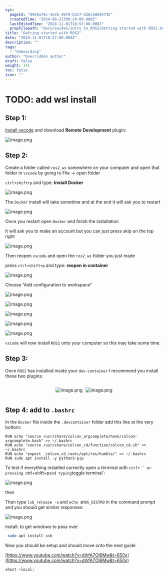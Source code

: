 ```yaml
---
sys:
  pageId: "89e0a78c-4e2b-4070-b327-d28cb0694742"
  createdTime: "2024-08-21T00:24:00.000Z"
  lastEditedTime: "2024-11-01T18:57:00.000Z"
  propFilepath: "docs/Guides/intro_to_ROS2/Getting started with ROS2.md"
title: "Getting started with ROS2"
date: "2024-11-01T18:57:00.000Z"
description: ""
tags:
  - "Onboarding"
author: "Overridden author"
draft: false
weight: 141
toc: false
icon: ""
---
```


# TODO: add wsl install

## Step 1:

[Install vscode](https://code.visualstudio.com/download) and download **Remote Development** plugin:

![image.png](https://prod-files-secure.s3.us-west-2.amazonaws.com/d518164a-d88e-44d1-a4ee-3adb3bd8bce0/efb52993-1881-4a40-b95e-6f020334f022/image.png?X-Amz-Algorithm=AWS4-HMAC-SHA256&X-Amz-Content-Sha256=UNSIGNED-PAYLOAD&X-Amz-Credential=ASIAZI2LB46644MNFJQY%2F20250502%2Fus-west-2%2Fs3%2Faws4_request&X-Amz-Date=20250502T210729Z&X-Amz-Expires=3600&X-Amz-Security-Token=IQoJb3JpZ2luX2VjEEEaCXVzLXdlc3QtMiJHMEUCIGQb3o4NDAVFYWFPVXZDw1degLqTB%2By1neRZtoDf5hJPAiEA%2BvxzI5ih%2BQvy5SF9kfEAns85jdMDVq0%2BK0VZGegt3JMqiAQI2v%2F%2F%2F%2F%2F%2F%2F%2F%2F%2FARAAGgw2Mzc0MjMxODM4MDUiDMzx62xS5LzbcCx9BSrcAxcxQ5np8L6o6cCgx%2FfO1VfC5Vpq2iNy7XrYIpc2Z%2F6oIij0kK39vz%2FZE0CUE%2BV0kfas%2FoGwFHcKaCM8gB63wJHmJTYzorI6blNriA%2B03LU3clOpoQEXrCz6coZcR7MEvgwhq4UALr2cwYstHsIJVtWgEk8b%2FI%2B96jbj6ek%2FlDeZwq0zXI92Ss7Ipbf7EZo6KVFzVYMQZFcqU5A9u9LvEr6otky9ZBBSP4PyD8cHbprzjw4tgUl8%2BTL0owuNNrDaNJ0UvvjZfasRb4LkbtFJy%2BsDfZKAUhPFd96XhM%2FuTGV3ic1eZzt6zb4VvnEkFPR55S7JyJx99qQrYNtOFKkvtLWUoBv5sUv0NpougpMykZsHKTbSEsDa3uPFQ5MsqVl9gbz8hi%2B6r4GOIjQ4i5J4sW5vl5mQjCuioP4oT4htT%2Bom%2FCnc3Mnp8ccaGQGVEhxw1nr2%2F93700Di4Lavl7jjzoGv%2BNOU3x9pR7PxRm3%2FlPENQ%2F3%2BKBH08T1H5SLKxUeP1vo61YaKG8ngcUj8jocKi%2B93OZw54F7A1%2Bx7r55D5poiWXPwkNN4ISGdmOIJx3jbBqN2dlWQPDPIyuwZrITiixXWdbUnsCSe9hu71VA6rcqk3nC58vJFbnqu7P5HMOnk08AGOqUBzF7YVbT8%2B9dJpRaxUbASQu2SgqOe4k5sisnU6OxV6Kr8%2Bz8oKfHa33D9Xo1nGsphzwFHJXWri%2F6Mzfp5AFODxWipBmBlKzNclkHikDPcUzQeWx2Cs5qVReD0KO8O53bzr3PcN4%2FQJO%2F%2B8IqUqOzcT812BTPuz5eGyjJjiSLpSqyT8zU2LnuO7lWuDbpxOLZB7nlwQjJuy48WBetfAb%2Bedj7zkjwF&X-Amz-Signature=7986a1df4c6760b3ac602dcc5c1817d73a42299fde22e76179d90858f9357671&X-Amz-SignedHeaders=host&x-id=GetObject)

## Step 2:

Create a folder called `ros2_ws` somewhere on your computer and open that folder in `vscode` by going to File → open folder 

`ctrl+shift+p` and type: **Install Docker**

![image.png](https://prod-files-secure.s3.us-west-2.amazonaws.com/d518164a-d88e-44d1-a4ee-3adb3bd8bce0/2269dc0e-1cd5-47ff-bceb-c04ad9b2eab0/image.png?X-Amz-Algorithm=AWS4-HMAC-SHA256&X-Amz-Content-Sha256=UNSIGNED-PAYLOAD&X-Amz-Credential=ASIAZI2LB46644MNFJQY%2F20250502%2Fus-west-2%2Fs3%2Faws4_request&X-Amz-Date=20250502T210729Z&X-Amz-Expires=3600&X-Amz-Security-Token=IQoJb3JpZ2luX2VjEEEaCXVzLXdlc3QtMiJHMEUCIGQb3o4NDAVFYWFPVXZDw1degLqTB%2By1neRZtoDf5hJPAiEA%2BvxzI5ih%2BQvy5SF9kfEAns85jdMDVq0%2BK0VZGegt3JMqiAQI2v%2F%2F%2F%2F%2F%2F%2F%2F%2F%2FARAAGgw2Mzc0MjMxODM4MDUiDMzx62xS5LzbcCx9BSrcAxcxQ5np8L6o6cCgx%2FfO1VfC5Vpq2iNy7XrYIpc2Z%2F6oIij0kK39vz%2FZE0CUE%2BV0kfas%2FoGwFHcKaCM8gB63wJHmJTYzorI6blNriA%2B03LU3clOpoQEXrCz6coZcR7MEvgwhq4UALr2cwYstHsIJVtWgEk8b%2FI%2B96jbj6ek%2FlDeZwq0zXI92Ss7Ipbf7EZo6KVFzVYMQZFcqU5A9u9LvEr6otky9ZBBSP4PyD8cHbprzjw4tgUl8%2BTL0owuNNrDaNJ0UvvjZfasRb4LkbtFJy%2BsDfZKAUhPFd96XhM%2FuTGV3ic1eZzt6zb4VvnEkFPR55S7JyJx99qQrYNtOFKkvtLWUoBv5sUv0NpougpMykZsHKTbSEsDa3uPFQ5MsqVl9gbz8hi%2B6r4GOIjQ4i5J4sW5vl5mQjCuioP4oT4htT%2Bom%2FCnc3Mnp8ccaGQGVEhxw1nr2%2F93700Di4Lavl7jjzoGv%2BNOU3x9pR7PxRm3%2FlPENQ%2F3%2BKBH08T1H5SLKxUeP1vo61YaKG8ngcUj8jocKi%2B93OZw54F7A1%2Bx7r55D5poiWXPwkNN4ISGdmOIJx3jbBqN2dlWQPDPIyuwZrITiixXWdbUnsCSe9hu71VA6rcqk3nC58vJFbnqu7P5HMOnk08AGOqUBzF7YVbT8%2B9dJpRaxUbASQu2SgqOe4k5sisnU6OxV6Kr8%2Bz8oKfHa33D9Xo1nGsphzwFHJXWri%2F6Mzfp5AFODxWipBmBlKzNclkHikDPcUzQeWx2Cs5qVReD0KO8O53bzr3PcN4%2FQJO%2F%2B8IqUqOzcT812BTPuz5eGyjJjiSLpSqyT8zU2LnuO7lWuDbpxOLZB7nlwQjJuy48WBetfAb%2Bedj7zkjwF&X-Amz-Signature=ab601e4e2b658a896fb84fb327550bb04618a9e5efefc1d73beeecf5c9c7099e&X-Amz-SignedHeaders=host&x-id=GetObject)

The `Docker` install will take sometime and at the end it will ask you to restart

![image.png](https://prod-files-secure.s3.us-west-2.amazonaws.com/d518164a-d88e-44d1-a4ee-3adb3bd8bce0/ed233f78-be33-4b1f-b89c-9c346c0e961e/image.png?X-Amz-Algorithm=AWS4-HMAC-SHA256&X-Amz-Content-Sha256=UNSIGNED-PAYLOAD&X-Amz-Credential=ASIAZI2LB46644MNFJQY%2F20250502%2Fus-west-2%2Fs3%2Faws4_request&X-Amz-Date=20250502T210729Z&X-Amz-Expires=3600&X-Amz-Security-Token=IQoJb3JpZ2luX2VjEEEaCXVzLXdlc3QtMiJHMEUCIGQb3o4NDAVFYWFPVXZDw1degLqTB%2By1neRZtoDf5hJPAiEA%2BvxzI5ih%2BQvy5SF9kfEAns85jdMDVq0%2BK0VZGegt3JMqiAQI2v%2F%2F%2F%2F%2F%2F%2F%2F%2F%2FARAAGgw2Mzc0MjMxODM4MDUiDMzx62xS5LzbcCx9BSrcAxcxQ5np8L6o6cCgx%2FfO1VfC5Vpq2iNy7XrYIpc2Z%2F6oIij0kK39vz%2FZE0CUE%2BV0kfas%2FoGwFHcKaCM8gB63wJHmJTYzorI6blNriA%2B03LU3clOpoQEXrCz6coZcR7MEvgwhq4UALr2cwYstHsIJVtWgEk8b%2FI%2B96jbj6ek%2FlDeZwq0zXI92Ss7Ipbf7EZo6KVFzVYMQZFcqU5A9u9LvEr6otky9ZBBSP4PyD8cHbprzjw4tgUl8%2BTL0owuNNrDaNJ0UvvjZfasRb4LkbtFJy%2BsDfZKAUhPFd96XhM%2FuTGV3ic1eZzt6zb4VvnEkFPR55S7JyJx99qQrYNtOFKkvtLWUoBv5sUv0NpougpMykZsHKTbSEsDa3uPFQ5MsqVl9gbz8hi%2B6r4GOIjQ4i5J4sW5vl5mQjCuioP4oT4htT%2Bom%2FCnc3Mnp8ccaGQGVEhxw1nr2%2F93700Di4Lavl7jjzoGv%2BNOU3x9pR7PxRm3%2FlPENQ%2F3%2BKBH08T1H5SLKxUeP1vo61YaKG8ngcUj8jocKi%2B93OZw54F7A1%2Bx7r55D5poiWXPwkNN4ISGdmOIJx3jbBqN2dlWQPDPIyuwZrITiixXWdbUnsCSe9hu71VA6rcqk3nC58vJFbnqu7P5HMOnk08AGOqUBzF7YVbT8%2B9dJpRaxUbASQu2SgqOe4k5sisnU6OxV6Kr8%2Bz8oKfHa33D9Xo1nGsphzwFHJXWri%2F6Mzfp5AFODxWipBmBlKzNclkHikDPcUzQeWx2Cs5qVReD0KO8O53bzr3PcN4%2FQJO%2F%2B8IqUqOzcT812BTPuz5eGyjJjiSLpSqyT8zU2LnuO7lWuDbpxOLZB7nlwQjJuy48WBetfAb%2Bedj7zkjwF&X-Amz-Signature=f593613a0d54668c0de738160f20735ac3df6f7d5619d7f9b69f4f9fa4b43e58&X-Amz-SignedHeaders=host&x-id=GetObject)

Once you restart open `Docker` and finish the installation

It will ask you to make an account but you can just press skip on the top right

![image.png](https://prod-files-secure.s3.us-west-2.amazonaws.com/d518164a-d88e-44d1-a4ee-3adb3bd8bce0/21010ad9-1659-4fd9-9f59-9932a09b2a3d/image.png?X-Amz-Algorithm=AWS4-HMAC-SHA256&X-Amz-Content-Sha256=UNSIGNED-PAYLOAD&X-Amz-Credential=ASIAZI2LB46644MNFJQY%2F20250502%2Fus-west-2%2Fs3%2Faws4_request&X-Amz-Date=20250502T210729Z&X-Amz-Expires=3600&X-Amz-Security-Token=IQoJb3JpZ2luX2VjEEEaCXVzLXdlc3QtMiJHMEUCIGQb3o4NDAVFYWFPVXZDw1degLqTB%2By1neRZtoDf5hJPAiEA%2BvxzI5ih%2BQvy5SF9kfEAns85jdMDVq0%2BK0VZGegt3JMqiAQI2v%2F%2F%2F%2F%2F%2F%2F%2F%2F%2FARAAGgw2Mzc0MjMxODM4MDUiDMzx62xS5LzbcCx9BSrcAxcxQ5np8L6o6cCgx%2FfO1VfC5Vpq2iNy7XrYIpc2Z%2F6oIij0kK39vz%2FZE0CUE%2BV0kfas%2FoGwFHcKaCM8gB63wJHmJTYzorI6blNriA%2B03LU3clOpoQEXrCz6coZcR7MEvgwhq4UALr2cwYstHsIJVtWgEk8b%2FI%2B96jbj6ek%2FlDeZwq0zXI92Ss7Ipbf7EZo6KVFzVYMQZFcqU5A9u9LvEr6otky9ZBBSP4PyD8cHbprzjw4tgUl8%2BTL0owuNNrDaNJ0UvvjZfasRb4LkbtFJy%2BsDfZKAUhPFd96XhM%2FuTGV3ic1eZzt6zb4VvnEkFPR55S7JyJx99qQrYNtOFKkvtLWUoBv5sUv0NpougpMykZsHKTbSEsDa3uPFQ5MsqVl9gbz8hi%2B6r4GOIjQ4i5J4sW5vl5mQjCuioP4oT4htT%2Bom%2FCnc3Mnp8ccaGQGVEhxw1nr2%2F93700Di4Lavl7jjzoGv%2BNOU3x9pR7PxRm3%2FlPENQ%2F3%2BKBH08T1H5SLKxUeP1vo61YaKG8ngcUj8jocKi%2B93OZw54F7A1%2Bx7r55D5poiWXPwkNN4ISGdmOIJx3jbBqN2dlWQPDPIyuwZrITiixXWdbUnsCSe9hu71VA6rcqk3nC58vJFbnqu7P5HMOnk08AGOqUBzF7YVbT8%2B9dJpRaxUbASQu2SgqOe4k5sisnU6OxV6Kr8%2Bz8oKfHa33D9Xo1nGsphzwFHJXWri%2F6Mzfp5AFODxWipBmBlKzNclkHikDPcUzQeWx2Cs5qVReD0KO8O53bzr3PcN4%2FQJO%2F%2B8IqUqOzcT812BTPuz5eGyjJjiSLpSqyT8zU2LnuO7lWuDbpxOLZB7nlwQjJuy48WBetfAb%2Bedj7zkjwF&X-Amz-Signature=1f226835019034199851bfd52e7754a5c46e943a40aa9542ebbfba70320f616a&X-Amz-SignedHeaders=host&x-id=GetObject)

Then reopen `vscode` and open the `ros2_ws` folder you just made

press `ctrl+shift+p` and type: **reopen in container**

![image.png](https://prod-files-secure.s3.us-west-2.amazonaws.com/d518164a-d88e-44d1-a4ee-3adb3bd8bce0/4e93b8c2-41ad-488c-8095-c74205196118/image.png?X-Amz-Algorithm=AWS4-HMAC-SHA256&X-Amz-Content-Sha256=UNSIGNED-PAYLOAD&X-Amz-Credential=ASIAZI2LB46644MNFJQY%2F20250502%2Fus-west-2%2Fs3%2Faws4_request&X-Amz-Date=20250502T210729Z&X-Amz-Expires=3600&X-Amz-Security-Token=IQoJb3JpZ2luX2VjEEEaCXVzLXdlc3QtMiJHMEUCIGQb3o4NDAVFYWFPVXZDw1degLqTB%2By1neRZtoDf5hJPAiEA%2BvxzI5ih%2BQvy5SF9kfEAns85jdMDVq0%2BK0VZGegt3JMqiAQI2v%2F%2F%2F%2F%2F%2F%2F%2F%2F%2FARAAGgw2Mzc0MjMxODM4MDUiDMzx62xS5LzbcCx9BSrcAxcxQ5np8L6o6cCgx%2FfO1VfC5Vpq2iNy7XrYIpc2Z%2F6oIij0kK39vz%2FZE0CUE%2BV0kfas%2FoGwFHcKaCM8gB63wJHmJTYzorI6blNriA%2B03LU3clOpoQEXrCz6coZcR7MEvgwhq4UALr2cwYstHsIJVtWgEk8b%2FI%2B96jbj6ek%2FlDeZwq0zXI92Ss7Ipbf7EZo6KVFzVYMQZFcqU5A9u9LvEr6otky9ZBBSP4PyD8cHbprzjw4tgUl8%2BTL0owuNNrDaNJ0UvvjZfasRb4LkbtFJy%2BsDfZKAUhPFd96XhM%2FuTGV3ic1eZzt6zb4VvnEkFPR55S7JyJx99qQrYNtOFKkvtLWUoBv5sUv0NpougpMykZsHKTbSEsDa3uPFQ5MsqVl9gbz8hi%2B6r4GOIjQ4i5J4sW5vl5mQjCuioP4oT4htT%2Bom%2FCnc3Mnp8ccaGQGVEhxw1nr2%2F93700Di4Lavl7jjzoGv%2BNOU3x9pR7PxRm3%2FlPENQ%2F3%2BKBH08T1H5SLKxUeP1vo61YaKG8ngcUj8jocKi%2B93OZw54F7A1%2Bx7r55D5poiWXPwkNN4ISGdmOIJx3jbBqN2dlWQPDPIyuwZrITiixXWdbUnsCSe9hu71VA6rcqk3nC58vJFbnqu7P5HMOnk08AGOqUBzF7YVbT8%2B9dJpRaxUbASQu2SgqOe4k5sisnU6OxV6Kr8%2Bz8oKfHa33D9Xo1nGsphzwFHJXWri%2F6Mzfp5AFODxWipBmBlKzNclkHikDPcUzQeWx2Cs5qVReD0KO8O53bzr3PcN4%2FQJO%2F%2B8IqUqOzcT812BTPuz5eGyjJjiSLpSqyT8zU2LnuO7lWuDbpxOLZB7nlwQjJuy48WBetfAb%2Bedj7zkjwF&X-Amz-Signature=c17808ff2461ca502b01d8df8f85976eeaeac24533570a9ad612b19ab5f0f421&X-Amz-SignedHeaders=host&x-id=GetObject)

Choose “Add configuration to workspace”

![image.png](https://prod-files-secure.s3.us-west-2.amazonaws.com/d518164a-d88e-44d1-a4ee-3adb3bd8bce0/9560b282-5060-4989-ba37-97e7b2c22476/image.png?X-Amz-Algorithm=AWS4-HMAC-SHA256&X-Amz-Content-Sha256=UNSIGNED-PAYLOAD&X-Amz-Credential=ASIAZI2LB46644MNFJQY%2F20250502%2Fus-west-2%2Fs3%2Faws4_request&X-Amz-Date=20250502T210729Z&X-Amz-Expires=3600&X-Amz-Security-Token=IQoJb3JpZ2luX2VjEEEaCXVzLXdlc3QtMiJHMEUCIGQb3o4NDAVFYWFPVXZDw1degLqTB%2By1neRZtoDf5hJPAiEA%2BvxzI5ih%2BQvy5SF9kfEAns85jdMDVq0%2BK0VZGegt3JMqiAQI2v%2F%2F%2F%2F%2F%2F%2F%2F%2F%2FARAAGgw2Mzc0MjMxODM4MDUiDMzx62xS5LzbcCx9BSrcAxcxQ5np8L6o6cCgx%2FfO1VfC5Vpq2iNy7XrYIpc2Z%2F6oIij0kK39vz%2FZE0CUE%2BV0kfas%2FoGwFHcKaCM8gB63wJHmJTYzorI6blNriA%2B03LU3clOpoQEXrCz6coZcR7MEvgwhq4UALr2cwYstHsIJVtWgEk8b%2FI%2B96jbj6ek%2FlDeZwq0zXI92Ss7Ipbf7EZo6KVFzVYMQZFcqU5A9u9LvEr6otky9ZBBSP4PyD8cHbprzjw4tgUl8%2BTL0owuNNrDaNJ0UvvjZfasRb4LkbtFJy%2BsDfZKAUhPFd96XhM%2FuTGV3ic1eZzt6zb4VvnEkFPR55S7JyJx99qQrYNtOFKkvtLWUoBv5sUv0NpougpMykZsHKTbSEsDa3uPFQ5MsqVl9gbz8hi%2B6r4GOIjQ4i5J4sW5vl5mQjCuioP4oT4htT%2Bom%2FCnc3Mnp8ccaGQGVEhxw1nr2%2F93700Di4Lavl7jjzoGv%2BNOU3x9pR7PxRm3%2FlPENQ%2F3%2BKBH08T1H5SLKxUeP1vo61YaKG8ngcUj8jocKi%2B93OZw54F7A1%2Bx7r55D5poiWXPwkNN4ISGdmOIJx3jbBqN2dlWQPDPIyuwZrITiixXWdbUnsCSe9hu71VA6rcqk3nC58vJFbnqu7P5HMOnk08AGOqUBzF7YVbT8%2B9dJpRaxUbASQu2SgqOe4k5sisnU6OxV6Kr8%2Bz8oKfHa33D9Xo1nGsphzwFHJXWri%2F6Mzfp5AFODxWipBmBlKzNclkHikDPcUzQeWx2Cs5qVReD0KO8O53bzr3PcN4%2FQJO%2F%2B8IqUqOzcT812BTPuz5eGyjJjiSLpSqyT8zU2LnuO7lWuDbpxOLZB7nlwQjJuy48WBetfAb%2Bedj7zkjwF&X-Amz-Signature=fdcd1b75b4107baf8a50454466dd39b407ddacf9c80c997f212d3f963d121424&X-Amz-SignedHeaders=host&x-id=GetObject)

![image.png](https://prod-files-secure.s3.us-west-2.amazonaws.com/d518164a-d88e-44d1-a4ee-3adb3bd8bce0/2ee63f81-886b-48e8-a553-dc6e5eac99e4/image.png?X-Amz-Algorithm=AWS4-HMAC-SHA256&X-Amz-Content-Sha256=UNSIGNED-PAYLOAD&X-Amz-Credential=ASIAZI2LB46644MNFJQY%2F20250502%2Fus-west-2%2Fs3%2Faws4_request&X-Amz-Date=20250502T210729Z&X-Amz-Expires=3600&X-Amz-Security-Token=IQoJb3JpZ2luX2VjEEEaCXVzLXdlc3QtMiJHMEUCIGQb3o4NDAVFYWFPVXZDw1degLqTB%2By1neRZtoDf5hJPAiEA%2BvxzI5ih%2BQvy5SF9kfEAns85jdMDVq0%2BK0VZGegt3JMqiAQI2v%2F%2F%2F%2F%2F%2F%2F%2F%2F%2FARAAGgw2Mzc0MjMxODM4MDUiDMzx62xS5LzbcCx9BSrcAxcxQ5np8L6o6cCgx%2FfO1VfC5Vpq2iNy7XrYIpc2Z%2F6oIij0kK39vz%2FZE0CUE%2BV0kfas%2FoGwFHcKaCM8gB63wJHmJTYzorI6blNriA%2B03LU3clOpoQEXrCz6coZcR7MEvgwhq4UALr2cwYstHsIJVtWgEk8b%2FI%2B96jbj6ek%2FlDeZwq0zXI92Ss7Ipbf7EZo6KVFzVYMQZFcqU5A9u9LvEr6otky9ZBBSP4PyD8cHbprzjw4tgUl8%2BTL0owuNNrDaNJ0UvvjZfasRb4LkbtFJy%2BsDfZKAUhPFd96XhM%2FuTGV3ic1eZzt6zb4VvnEkFPR55S7JyJx99qQrYNtOFKkvtLWUoBv5sUv0NpougpMykZsHKTbSEsDa3uPFQ5MsqVl9gbz8hi%2B6r4GOIjQ4i5J4sW5vl5mQjCuioP4oT4htT%2Bom%2FCnc3Mnp8ccaGQGVEhxw1nr2%2F93700Di4Lavl7jjzoGv%2BNOU3x9pR7PxRm3%2FlPENQ%2F3%2BKBH08T1H5SLKxUeP1vo61YaKG8ngcUj8jocKi%2B93OZw54F7A1%2Bx7r55D5poiWXPwkNN4ISGdmOIJx3jbBqN2dlWQPDPIyuwZrITiixXWdbUnsCSe9hu71VA6rcqk3nC58vJFbnqu7P5HMOnk08AGOqUBzF7YVbT8%2B9dJpRaxUbASQu2SgqOe4k5sisnU6OxV6Kr8%2Bz8oKfHa33D9Xo1nGsphzwFHJXWri%2F6Mzfp5AFODxWipBmBlKzNclkHikDPcUzQeWx2Cs5qVReD0KO8O53bzr3PcN4%2FQJO%2F%2B8IqUqOzcT812BTPuz5eGyjJjiSLpSqyT8zU2LnuO7lWuDbpxOLZB7nlwQjJuy48WBetfAb%2Bedj7zkjwF&X-Amz-Signature=2d12214da1452907dfba8f83ac611fb87a50cc4a2c986200854b609ec9996bc0&X-Amz-SignedHeaders=host&x-id=GetObject)

![image.png](https://prod-files-secure.s3.us-west-2.amazonaws.com/d518164a-d88e-44d1-a4ee-3adb3bd8bce0/ae1580b2-b048-407e-aed9-b584224a7a04/image.png?X-Amz-Algorithm=AWS4-HMAC-SHA256&X-Amz-Content-Sha256=UNSIGNED-PAYLOAD&X-Amz-Credential=ASIAZI2LB46644MNFJQY%2F20250502%2Fus-west-2%2Fs3%2Faws4_request&X-Amz-Date=20250502T210729Z&X-Amz-Expires=3600&X-Amz-Security-Token=IQoJb3JpZ2luX2VjEEEaCXVzLXdlc3QtMiJHMEUCIGQb3o4NDAVFYWFPVXZDw1degLqTB%2By1neRZtoDf5hJPAiEA%2BvxzI5ih%2BQvy5SF9kfEAns85jdMDVq0%2BK0VZGegt3JMqiAQI2v%2F%2F%2F%2F%2F%2F%2F%2F%2F%2FARAAGgw2Mzc0MjMxODM4MDUiDMzx62xS5LzbcCx9BSrcAxcxQ5np8L6o6cCgx%2FfO1VfC5Vpq2iNy7XrYIpc2Z%2F6oIij0kK39vz%2FZE0CUE%2BV0kfas%2FoGwFHcKaCM8gB63wJHmJTYzorI6blNriA%2B03LU3clOpoQEXrCz6coZcR7MEvgwhq4UALr2cwYstHsIJVtWgEk8b%2FI%2B96jbj6ek%2FlDeZwq0zXI92Ss7Ipbf7EZo6KVFzVYMQZFcqU5A9u9LvEr6otky9ZBBSP4PyD8cHbprzjw4tgUl8%2BTL0owuNNrDaNJ0UvvjZfasRb4LkbtFJy%2BsDfZKAUhPFd96XhM%2FuTGV3ic1eZzt6zb4VvnEkFPR55S7JyJx99qQrYNtOFKkvtLWUoBv5sUv0NpougpMykZsHKTbSEsDa3uPFQ5MsqVl9gbz8hi%2B6r4GOIjQ4i5J4sW5vl5mQjCuioP4oT4htT%2Bom%2FCnc3Mnp8ccaGQGVEhxw1nr2%2F93700Di4Lavl7jjzoGv%2BNOU3x9pR7PxRm3%2FlPENQ%2F3%2BKBH08T1H5SLKxUeP1vo61YaKG8ngcUj8jocKi%2B93OZw54F7A1%2Bx7r55D5poiWXPwkNN4ISGdmOIJx3jbBqN2dlWQPDPIyuwZrITiixXWdbUnsCSe9hu71VA6rcqk3nC58vJFbnqu7P5HMOnk08AGOqUBzF7YVbT8%2B9dJpRaxUbASQu2SgqOe4k5sisnU6OxV6Kr8%2Bz8oKfHa33D9Xo1nGsphzwFHJXWri%2F6Mzfp5AFODxWipBmBlKzNclkHikDPcUzQeWx2Cs5qVReD0KO8O53bzr3PcN4%2FQJO%2F%2B8IqUqOzcT812BTPuz5eGyjJjiSLpSqyT8zU2LnuO7lWuDbpxOLZB7nlwQjJuy48WBetfAb%2Bedj7zkjwF&X-Amz-Signature=4d8c34d4691b63bba3969f99fe7779534ec8b2574f95c870f272759f447d215c&X-Amz-SignedHeaders=host&x-id=GetObject)

![image.png](https://prod-files-secure.s3.us-west-2.amazonaws.com/d518164a-d88e-44d1-a4ee-3adb3bd8bce0/53255b28-f75e-430f-b9e3-c0ac8577e42b/image.png?X-Amz-Algorithm=AWS4-HMAC-SHA256&X-Amz-Content-Sha256=UNSIGNED-PAYLOAD&X-Amz-Credential=ASIAZI2LB46644MNFJQY%2F20250502%2Fus-west-2%2Fs3%2Faws4_request&X-Amz-Date=20250502T210729Z&X-Amz-Expires=3600&X-Amz-Security-Token=IQoJb3JpZ2luX2VjEEEaCXVzLXdlc3QtMiJHMEUCIGQb3o4NDAVFYWFPVXZDw1degLqTB%2By1neRZtoDf5hJPAiEA%2BvxzI5ih%2BQvy5SF9kfEAns85jdMDVq0%2BK0VZGegt3JMqiAQI2v%2F%2F%2F%2F%2F%2F%2F%2F%2F%2FARAAGgw2Mzc0MjMxODM4MDUiDMzx62xS5LzbcCx9BSrcAxcxQ5np8L6o6cCgx%2FfO1VfC5Vpq2iNy7XrYIpc2Z%2F6oIij0kK39vz%2FZE0CUE%2BV0kfas%2FoGwFHcKaCM8gB63wJHmJTYzorI6blNriA%2B03LU3clOpoQEXrCz6coZcR7MEvgwhq4UALr2cwYstHsIJVtWgEk8b%2FI%2B96jbj6ek%2FlDeZwq0zXI92Ss7Ipbf7EZo6KVFzVYMQZFcqU5A9u9LvEr6otky9ZBBSP4PyD8cHbprzjw4tgUl8%2BTL0owuNNrDaNJ0UvvjZfasRb4LkbtFJy%2BsDfZKAUhPFd96XhM%2FuTGV3ic1eZzt6zb4VvnEkFPR55S7JyJx99qQrYNtOFKkvtLWUoBv5sUv0NpougpMykZsHKTbSEsDa3uPFQ5MsqVl9gbz8hi%2B6r4GOIjQ4i5J4sW5vl5mQjCuioP4oT4htT%2Bom%2FCnc3Mnp8ccaGQGVEhxw1nr2%2F93700Di4Lavl7jjzoGv%2BNOU3x9pR7PxRm3%2FlPENQ%2F3%2BKBH08T1H5SLKxUeP1vo61YaKG8ngcUj8jocKi%2B93OZw54F7A1%2Bx7r55D5poiWXPwkNN4ISGdmOIJx3jbBqN2dlWQPDPIyuwZrITiixXWdbUnsCSe9hu71VA6rcqk3nC58vJFbnqu7P5HMOnk08AGOqUBzF7YVbT8%2B9dJpRaxUbASQu2SgqOe4k5sisnU6OxV6Kr8%2Bz8oKfHa33D9Xo1nGsphzwFHJXWri%2F6Mzfp5AFODxWipBmBlKzNclkHikDPcUzQeWx2Cs5qVReD0KO8O53bzr3PcN4%2FQJO%2F%2B8IqUqOzcT812BTPuz5eGyjJjiSLpSqyT8zU2LnuO7lWuDbpxOLZB7nlwQjJuy48WBetfAb%2Bedj7zkjwF&X-Amz-Signature=f21b4c2a7d5b86dfee09193df4c54e754ab1ca5948b7d0c4d0bb26235fe2133a&X-Amz-SignedHeaders=host&x-id=GetObject)

![image.png](https://prod-files-secure.s3.us-west-2.amazonaws.com/d518164a-d88e-44d1-a4ee-3adb3bd8bce0/7c562767-5af9-4ffb-97d1-327bcdf4ee00/image.png?X-Amz-Algorithm=AWS4-HMAC-SHA256&X-Amz-Content-Sha256=UNSIGNED-PAYLOAD&X-Amz-Credential=ASIAZI2LB46644MNFJQY%2F20250502%2Fus-west-2%2Fs3%2Faws4_request&X-Amz-Date=20250502T210729Z&X-Amz-Expires=3600&X-Amz-Security-Token=IQoJb3JpZ2luX2VjEEEaCXVzLXdlc3QtMiJHMEUCIGQb3o4NDAVFYWFPVXZDw1degLqTB%2By1neRZtoDf5hJPAiEA%2BvxzI5ih%2BQvy5SF9kfEAns85jdMDVq0%2BK0VZGegt3JMqiAQI2v%2F%2F%2F%2F%2F%2F%2F%2F%2F%2FARAAGgw2Mzc0MjMxODM4MDUiDMzx62xS5LzbcCx9BSrcAxcxQ5np8L6o6cCgx%2FfO1VfC5Vpq2iNy7XrYIpc2Z%2F6oIij0kK39vz%2FZE0CUE%2BV0kfas%2FoGwFHcKaCM8gB63wJHmJTYzorI6blNriA%2B03LU3clOpoQEXrCz6coZcR7MEvgwhq4UALr2cwYstHsIJVtWgEk8b%2FI%2B96jbj6ek%2FlDeZwq0zXI92Ss7Ipbf7EZo6KVFzVYMQZFcqU5A9u9LvEr6otky9ZBBSP4PyD8cHbprzjw4tgUl8%2BTL0owuNNrDaNJ0UvvjZfasRb4LkbtFJy%2BsDfZKAUhPFd96XhM%2FuTGV3ic1eZzt6zb4VvnEkFPR55S7JyJx99qQrYNtOFKkvtLWUoBv5sUv0NpougpMykZsHKTbSEsDa3uPFQ5MsqVl9gbz8hi%2B6r4GOIjQ4i5J4sW5vl5mQjCuioP4oT4htT%2Bom%2FCnc3Mnp8ccaGQGVEhxw1nr2%2F93700Di4Lavl7jjzoGv%2BNOU3x9pR7PxRm3%2FlPENQ%2F3%2BKBH08T1H5SLKxUeP1vo61YaKG8ngcUj8jocKi%2B93OZw54F7A1%2Bx7r55D5poiWXPwkNN4ISGdmOIJx3jbBqN2dlWQPDPIyuwZrITiixXWdbUnsCSe9hu71VA6rcqk3nC58vJFbnqu7P5HMOnk08AGOqUBzF7YVbT8%2B9dJpRaxUbASQu2SgqOe4k5sisnU6OxV6Kr8%2Bz8oKfHa33D9Xo1nGsphzwFHJXWri%2F6Mzfp5AFODxWipBmBlKzNclkHikDPcUzQeWx2Cs5qVReD0KO8O53bzr3PcN4%2FQJO%2F%2B8IqUqOzcT812BTPuz5eGyjJjiSLpSqyT8zU2LnuO7lWuDbpxOLZB7nlwQjJuy48WBetfAb%2Bedj7zkjwF&X-Amz-Signature=3cb0c206c5375e6e3cd71a2257b552a7faf5e15a0971f1267127aeb470200119&X-Amz-SignedHeaders=host&x-id=GetObject)

`vscode` will now install `ROS2` onto your computer so this may take some time.

## Step 3:

Once `ROS2` has installed inside your `dev-container` I recommend you install these two plugins:

<div style="display: flex;flex-direction: row; column-gap:10px; max-width: 630px;justify-content: center;">
<div>

![image.png](https://prod-files-secure.s3.us-west-2.amazonaws.com/d518164a-d88e-44d1-a4ee-3adb3bd8bce0/3fc3d550-5a54-4ba1-ba6b-faa01cdb7369/image.png?X-Amz-Algorithm=AWS4-HMAC-SHA256&X-Amz-Content-Sha256=UNSIGNED-PAYLOAD&X-Amz-Credential=ASIAZI2LB466W4O4AS4T%2F20250502%2Fus-west-2%2Fs3%2Faws4_request&X-Amz-Date=20250502T210736Z&X-Amz-Expires=3600&X-Amz-Security-Token=IQoJb3JpZ2luX2VjEEEaCXVzLXdlc3QtMiJHMEUCIGE3E4%2FAjZaXeaqHt%2BRBRPCIbSi657j4AEazhW3W7P8vAiEA5nSZEsn3msJoWWkXS3qgpW9u0X61RxJ%2Byz41%2FY1u7aIqiAQI2f%2F%2F%2F%2F%2F%2F%2F%2F%2F%2FARAAGgw2Mzc0MjMxODM4MDUiDFzoykecpG4DUzfG%2FyrcA7trqWPkBnj1xdWzNGjvuD7kz4srTN1HPU17XuJUXAtqP9B9gXddeWKcKUouiuLCjpPor%2B%2FswNSDC%2FbSZ1wHwOy7pBbVOIZp%2BOk%2BbHAeJx0z70RYjqhdCVfD2%2FFnbdMUfpQfkFPatqxnjfQsOGmHWdT7XZeDrX9mjiP6Ibi5eeNCYGmToaYJbuh6D%2BKKt0o3%2F6L29kB5WRHPAZIelnxrTyixa4Yw5rRxajtJWABYmCCDInezFfeE5BEIrJSY50r4JGMsvTNNgC48RV9%2FzlVsSBXaVMNunxi3xV3SR4CPxFaCMV162X70LAHLtQNfeAMUSAA9NXfmECiniGZHBLWVWo2DDF9v15NoD%2Fj8bFqiOv5oanQKiA%2FG2cL4T%2FnV1%2BgfauQX7QYYaQnBb00ruHk7pwN%2BUxspm378XWfoDYkqxZ5xODJFXfMpQsb7RY%2Fp4eB5dDtgKAmIkeyzeJpYkN%2FHIa6ph8MCBbgKbh2zaDkp1JRvNn7WvkJnnkvzZAcC6fp%2BebJS8z1QzV4XKXBc2aLMaXJ2rFMyFX7Ukf3dQbhnZhfm56jBUCUNbpvlCGl5cXlyHCN8FbOQme%2BaQZc02pX%2Btx1UDY4yiDYGKRkru7hKaznKiv%2FRE1oCOsnbLS35MOnk08AGOqUBexb4%2B3TqnqY9NDAEOdGs6FcghUlYOjYwQw1TNRts3H9Ze7ovqiiNOYxkbYS%2BUEdcaG2ArLn7PE4cxUeobsO2tCGjlBpCgufgzkP%2B8Ng3hNNbA8%2BXtUwQWB3Ymr318LtKofBqxDQwZkJsP4MeSf4M09dewLfsDeqmAO6uHdz9z9jMLLaIQwV6xBu07iiBl68%2Bn6rqBie6bQLIGTVY7EASjxyklb7n&X-Amz-Signature=d94d09f5adc9391d3e3d73b044e7521f0039278b33c344cd8c80fce0c51e94ee&X-Amz-SignedHeaders=host&x-id=GetObject)

</div>
<div>

![image.png](https://prod-files-secure.s3.us-west-2.amazonaws.com/d518164a-d88e-44d1-a4ee-3adb3bd8bce0/d994cc66-13c2-4093-a5a3-f84cf4601a82/image.png?X-Amz-Algorithm=AWS4-HMAC-SHA256&X-Amz-Content-Sha256=UNSIGNED-PAYLOAD&X-Amz-Credential=ASIAZI2LB466U7K4LQW5%2F20250502%2Fus-west-2%2Fs3%2Faws4_request&X-Amz-Date=20250502T210737Z&X-Amz-Expires=3600&X-Amz-Security-Token=IQoJb3JpZ2luX2VjEEEaCXVzLXdlc3QtMiJIMEYCIQDBrTRsKndyBgGnZNHobzgXD3jYkcQ2Bj1sM%2F%2BWiAeVBAIhAPDXUw%2Fm6sQ%2B62jHiXOSZJ4lBpT2nJ9orGJBiF8U7xV6KogECNr%2F%2F%2F%2F%2F%2F%2F%2F%2F%2FwEQABoMNjM3NDIzMTgzODA1IgzJ1%2Fu%2F544pmKE76SIq3ANgRgpTpMT3l%2FQXDwQmsBFfxYqwOSWELN2kxKHzp4Eoo3c2qgWFJto9zahPOmtr87%2BQl%2F8kN3labHgqVx3Br5ZdkqMuFfSxArbag4MG2vXeLk3CuFnWbtFSF1V%2BmjtWP33B4T4j2PkuRP5htzsgS87KfqH1SYL0l1rHJWe8OLR3wi%2FCKHZSqar6QLAEmvXPv0iSFF0HWqccbIFnLkY%2FzOOnheh9QwyVfp%2FgzPP0wDabVwIuB4MbDgz%2B6MDN%2BUROOIALatTKCxUOQ3DCsAwipB3c6DTYA95H5vwiBHmmncTqiup0FUzxYcCExPgVnTinOrDHL8RQzzJ3u0g2RgiL1xOxsmcaWkYG2K%2BM0f55s8vrGqQttdPsSVddzc6lD223e0unkmr0h9lkrSYD89EavswBtZtP1AANBPnwlAlY%2BsxUoS6aEdJOkofQrgbbKxcDHV0FzrsQBFrKedOUzIz%2BvnJ0lydLnMxivwMQJBCh%2BdY5yaIRUH0OqHWu%2Fm3jF%2Bo%2BvcFHbYQJVsC5vMiXRA5m%2BOoXjdnsq8iR29bOMZP0bnMl8VD%2BdEkLip%2FpZ21wITfmRQXFuUfpRg51VDUev%2BLD3jKr7jfcHbuB%2BvGxR7VA6t9gkooste%2BtYjtGJmx%2BTDCS5dPABjqkAbhf5cjp07dBOaZ2tozpcrXh6uz91KdcZZLCFGQhZHn3I6yPOGjVd9h67Uv5zaY5cZo594KTIneswb6SJAbJ6K1buUb%2Brl4%2B2hfF%2BD%2FFAQxYOQpcAfq8CLBM8NyJX9s6P2sQMuw1vjKovt5k5ZsxRmcdUSSto%2BldXohZHuIlMwTQCoGeqlaTnVsx%2BbzP0zf%2FP5dkDEw753TV%2BXvOQMz6boAFzCE5&X-Amz-Signature=0e7cc403d33464768bbbc35ff851f0371fc3a5ebc8c74b30007b5876516bfa50&X-Amz-SignedHeaders=host&x-id=GetObject)

</div>
</div>

## Step 4: add to `.bashrc`

In the `Docker` file inside the `.devcontainer` folder add this line at the very bottom: 

```docker
RUN echo "source /usr/share/colcon_argcomplete/hook/colcon-argcomplete.bash" >> ~/.bashrc
RUN echo "source /usr/share/colcon_cd/function/colcon_cd.sh" >> ~/.bashrc
RUN echo "export _colcon_cd_root=/opt/ros/humble/" >> ~/.bashrc
RUN sudo apt install -y python3-pip 
```

To test if everything installed correctly open a terminal with `ctrl+`` or pressing `ctrl+shift+p` and typing `toggle terminal`:

![image.png](https://prod-files-secure.s3.us-west-2.amazonaws.com/d518164a-d88e-44d1-a4ee-3adb3bd8bce0/6a4943d8-b04e-4c02-9a58-775f3384d1a5/image.png?X-Amz-Algorithm=AWS4-HMAC-SHA256&X-Amz-Content-Sha256=UNSIGNED-PAYLOAD&X-Amz-Credential=ASIAZI2LB46644MNFJQY%2F20250502%2Fus-west-2%2Fs3%2Faws4_request&X-Amz-Date=20250502T210729Z&X-Amz-Expires=3600&X-Amz-Security-Token=IQoJb3JpZ2luX2VjEEEaCXVzLXdlc3QtMiJHMEUCIGQb3o4NDAVFYWFPVXZDw1degLqTB%2By1neRZtoDf5hJPAiEA%2BvxzI5ih%2BQvy5SF9kfEAns85jdMDVq0%2BK0VZGegt3JMqiAQI2v%2F%2F%2F%2F%2F%2F%2F%2F%2F%2FARAAGgw2Mzc0MjMxODM4MDUiDMzx62xS5LzbcCx9BSrcAxcxQ5np8L6o6cCgx%2FfO1VfC5Vpq2iNy7XrYIpc2Z%2F6oIij0kK39vz%2FZE0CUE%2BV0kfas%2FoGwFHcKaCM8gB63wJHmJTYzorI6blNriA%2B03LU3clOpoQEXrCz6coZcR7MEvgwhq4UALr2cwYstHsIJVtWgEk8b%2FI%2B96jbj6ek%2FlDeZwq0zXI92Ss7Ipbf7EZo6KVFzVYMQZFcqU5A9u9LvEr6otky9ZBBSP4PyD8cHbprzjw4tgUl8%2BTL0owuNNrDaNJ0UvvjZfasRb4LkbtFJy%2BsDfZKAUhPFd96XhM%2FuTGV3ic1eZzt6zb4VvnEkFPR55S7JyJx99qQrYNtOFKkvtLWUoBv5sUv0NpougpMykZsHKTbSEsDa3uPFQ5MsqVl9gbz8hi%2B6r4GOIjQ4i5J4sW5vl5mQjCuioP4oT4htT%2Bom%2FCnc3Mnp8ccaGQGVEhxw1nr2%2F93700Di4Lavl7jjzoGv%2BNOU3x9pR7PxRm3%2FlPENQ%2F3%2BKBH08T1H5SLKxUeP1vo61YaKG8ngcUj8jocKi%2B93OZw54F7A1%2Bx7r55D5poiWXPwkNN4ISGdmOIJx3jbBqN2dlWQPDPIyuwZrITiixXWdbUnsCSe9hu71VA6rcqk3nC58vJFbnqu7P5HMOnk08AGOqUBzF7YVbT8%2B9dJpRaxUbASQu2SgqOe4k5sisnU6OxV6Kr8%2Bz8oKfHa33D9Xo1nGsphzwFHJXWri%2F6Mzfp5AFODxWipBmBlKzNclkHikDPcUzQeWx2Cs5qVReD0KO8O53bzr3PcN4%2FQJO%2F%2B8IqUqOzcT812BTPuz5eGyjJjiSLpSqyT8zU2LnuO7lWuDbpxOLZB7nlwQjJuy48WBetfAb%2Bedj7zkjwF&X-Amz-Signature=5266ddea88517b71ed2d34c86797459c84f4f3fdadaae8d17a9214c1bb396c0c&X-Amz-SignedHeaders=host&x-id=GetObject)

then 

Then type `lsb_release -a` and `echo $ROS_DISTRO` in the command prompt and you should get similar responses:

![image.png](https://prod-files-secure.s3.us-west-2.amazonaws.com/d518164a-d88e-44d1-a4ee-3adb3bd8bce0/3e635dec-a805-4e85-8b9e-d000e5b71a4e/image.png?X-Amz-Algorithm=AWS4-HMAC-SHA256&X-Amz-Content-Sha256=UNSIGNED-PAYLOAD&X-Amz-Credential=ASIAZI2LB46644MNFJQY%2F20250502%2Fus-west-2%2Fs3%2Faws4_request&X-Amz-Date=20250502T210729Z&X-Amz-Expires=3600&X-Amz-Security-Token=IQoJb3JpZ2luX2VjEEEaCXVzLXdlc3QtMiJHMEUCIGQb3o4NDAVFYWFPVXZDw1degLqTB%2By1neRZtoDf5hJPAiEA%2BvxzI5ih%2BQvy5SF9kfEAns85jdMDVq0%2BK0VZGegt3JMqiAQI2v%2F%2F%2F%2F%2F%2F%2F%2F%2F%2FARAAGgw2Mzc0MjMxODM4MDUiDMzx62xS5LzbcCx9BSrcAxcxQ5np8L6o6cCgx%2FfO1VfC5Vpq2iNy7XrYIpc2Z%2F6oIij0kK39vz%2FZE0CUE%2BV0kfas%2FoGwFHcKaCM8gB63wJHmJTYzorI6blNriA%2B03LU3clOpoQEXrCz6coZcR7MEvgwhq4UALr2cwYstHsIJVtWgEk8b%2FI%2B96jbj6ek%2FlDeZwq0zXI92Ss7Ipbf7EZo6KVFzVYMQZFcqU5A9u9LvEr6otky9ZBBSP4PyD8cHbprzjw4tgUl8%2BTL0owuNNrDaNJ0UvvjZfasRb4LkbtFJy%2BsDfZKAUhPFd96XhM%2FuTGV3ic1eZzt6zb4VvnEkFPR55S7JyJx99qQrYNtOFKkvtLWUoBv5sUv0NpougpMykZsHKTbSEsDa3uPFQ5MsqVl9gbz8hi%2B6r4GOIjQ4i5J4sW5vl5mQjCuioP4oT4htT%2Bom%2FCnc3Mnp8ccaGQGVEhxw1nr2%2F93700Di4Lavl7jjzoGv%2BNOU3x9pR7PxRm3%2FlPENQ%2F3%2BKBH08T1H5SLKxUeP1vo61YaKG8ngcUj8jocKi%2B93OZw54F7A1%2Bx7r55D5poiWXPwkNN4ISGdmOIJx3jbBqN2dlWQPDPIyuwZrITiixXWdbUnsCSe9hu71VA6rcqk3nC58vJFbnqu7P5HMOnk08AGOqUBzF7YVbT8%2B9dJpRaxUbASQu2SgqOe4k5sisnU6OxV6Kr8%2Bz8oKfHa33D9Xo1nGsphzwFHJXWri%2F6Mzfp5AFODxWipBmBlKzNclkHikDPcUzQeWx2Cs5qVReD0KO8O53bzr3PcN4%2FQJO%2F%2B8IqUqOzcT812BTPuz5eGyjJjiSLpSqyT8zU2LnuO7lWuDbpxOLZB7nlwQjJuy48WBetfAb%2Bedj7zkjwF&X-Amz-Signature=58f8cd3d19da4e68054ccb02b079d6a0063157a553d97e2ae122e5b76ae9c685&X-Amz-SignedHeaders=host&x-id=GetObject)

Install:  to get windows to pass over

```bash
 sudo apt install xcb
```

Now you should be setup and should move onto the next guide 

[https://www.youtube.com/watch?v=dihfA7Ol6Mw&t=650s](https://www.youtube.com/watch?v=dihfA7Ol6Mw&t=650s)

```python
xhost +local:
```
